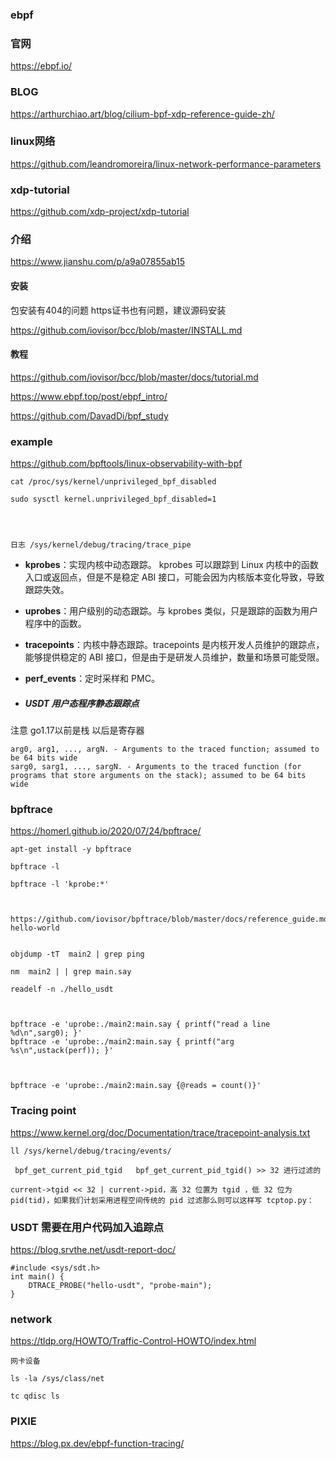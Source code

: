 ### ebpf



### 官网

https://ebpf.io/



### BLOG

https://arthurchiao.art/blog/cilium-bpf-xdp-reference-guide-zh/



### linux网络

https://github.com/leandromoreira/linux-network-performance-parameters





### xdp-tutorial

https://github.com/xdp-project/xdp-tutorial



### 介绍

https://www.jianshu.com/p/a9a07855ab15



#### 安装

包安装有404的问题 https证书也有问题，建议源码安装

https://github.com/iovisor/bcc/blob/master/INSTALL.md

#### 教程

https://github.com/iovisor/bcc/blob/master/docs/tutorial.md



https://www.ebpf.top/post/ebpf_intro/



https://github.com/DavadDi/bpf_study



### example

https://github.com/bpftools/linux-observability-with-bpf



```
cat /proc/sys/kernel/unprivileged_bpf_disabled

sudo sysctl kernel.unprivileged_bpf_disabled=1




日志 /sys/kernel/debug/tracing/trace_pipe

```



- **kprobes**：实现内核中动态跟踪。 kprobes 可以跟踪到 Linux 内核中的函数入口或返回点，但是不是稳定 ABI 接口，可能会因为内核版本变化导致，导致跟踪失效。

- **uprobes**：用户级别的动态跟踪。与 kprobes 类似，只是跟踪的函数为用户程序中的函数。

- **tracepoints**：内核中静态跟踪。tracepoints 是内核开发人员维护的跟踪点，能够提供稳定的 ABI 接口，但是由于是研发人员维护，数量和场景可能受限。

- **perf_events**：定时采样和 PMC。

- ##### USDT 用户态程序静态跟踪点







注意 go1.17以前是栈 以后是寄存器

```
arg0, arg1, ..., argN. - Arguments to the traced function; assumed to be 64 bits wide
sarg0, sarg1, ..., sargN. - Arguments to the traced function (for programs that store arguments on the stack); assumed to be 64 bits wide
```





### bpftrace

https://homerl.github.io/2020/07/24/bpftrace/

```
apt-get install -y bpftrace

bpftrace -l

bpftrace -l 'kprobe:*' 



https://github.com/iovisor/bpftrace/blob/master/docs/reference_guide.md#1-hello-world


objdump -tT  main2 | grep ping

nm  main2 | | grep main.say

readelf -n ./hello_usdt



bpftrace -e 'uprobe:./main2:main.say { printf("read a line %d\n",sarg0); }'
bpftrace -e 'uprobe:./main2:main.say { printf("arg %s\n",ustack(perf)); }'



bpftrace -e 'uprobe:./main2:main.say {@reads = count()}'
```





### Tracing point

https://www.kernel.org/doc/Documentation/trace/tracepoint-analysis.txt

```
ll /sys/kernel/debug/tracing/events/
```





```
 bpf_get_current_pid_tgid   bpf_get_current_pid_tgid() >> 32 进行过滤的
 
current->tgid << 32 | current->pid，高 32 位置为 tgid ，低 32 位为 pid(tid)，如果我们计划采用进程空间传统的 pid 过滤那么则可以这样写 tcptop.py：
```





### USDT 需要在用户代码加入追踪点

https://blog.srvthe.net/usdt-report-doc/

```
#include <sys/sdt.h>
int main() {
	DTRACE_PROBE("hello-usdt", "probe-main");
}

```





### network

https://tldp.org/HOWTO/Traffic-Control-HOWTO/index.html

```
网卡设备

ls -la /sys/class/net

tc qdisc ls
```



### PIXIE

https://blog.px.dev/ebpf-function-tracing/
